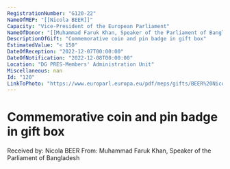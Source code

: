 ```yaml
---
RegistrationNumber: "G120-22"
NameOfMEP: "[[Nicola BEER]]"
Capacity: "Vice-President of the European Parliament"
NameOfDonor: "[[Muhammad Faruk Khan, Speaker of the Parliament of Bangladesh]]"
DescriptionOfGift: "Commemorative coin and pin badge in gift box"
EstimatedValue: "< 150"
DateOfReception: "2022-12-07T00:00:00"
DateOfNotification: "2022-12-08T00:00:00"
Location: "DG PRES-Members' Administration Unit"
Miscellaneous: nan
Id: "120"
LinkToPhoto: "https://www.europarl.europa.eu/pdf/meps/gifts/BEER%20Nicola_G120-22.jpg#"
---
```


# Commemorative coin and pin badge in gift box

Received by: Nicola BEER
From: Muhammad Faruk Khan, Speaker of the Parliament of Bangladesh
